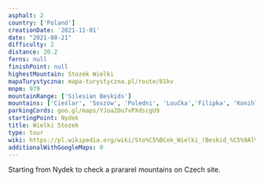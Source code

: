 ```yaml
---
asphalt: 2
country: ['Poland']
creationDate: '2021-11-01'
date: "2021-08-21"
difficulty: 2
distance: 20.2
ferns: null
finishPoint: null
highestMountain: Stozek Wielki
mapaTurystyczna: mapa-turystyczna.pl/route/81kv
mnpm: 979
mountainRange: ['Silesian Beskids']
mountains: ['Cieślar', 'Soszów', 'Poledni', 'Loučka','Filipka', 'Konihlava']
parkingCords: goo.gl/maps/YJoa2Du7vPXdscgU9
startingPoint: Nydek
title: Wielki Stozek
type: tour
wiki: https://pl.wikipedia.org/wiki/Sto%C5%BCek_Wielki_(Beskid_%C5%9Al%C4%85ski)
additionalWithGoogleMaps: 0
---
```


Starting from Nydek to check a prararel mountains on Czech site.